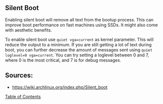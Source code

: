 ## Silent Boot

Enabling silent boot will remove all text from the bootup process. This can improve boot performance on fast machines using SSDs. It might also come with aesthetic benefits.

To enable silent boot use `quiet vga=current` as kernel parameter. This will reduce the output to a minimum. If you are still getting a lot of text during boot, you can further decrease the amount of messages sent using `quiet loglevel=0 vga=current`. You can try setting a loglevel between 0 and 7, where 0 is the most critical, and 7 is for debug messages.

## Sources:
- https://wiki.archlinux.org/index.php/Silent_boot

[Table of Contents](README.md)
